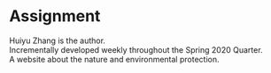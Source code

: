 # Assignment
Huiyu Zhang is the author.  
Incrementally developed weekly throughout the Spring 2020 Quarter.  
A website about the nature and environmental protection.
